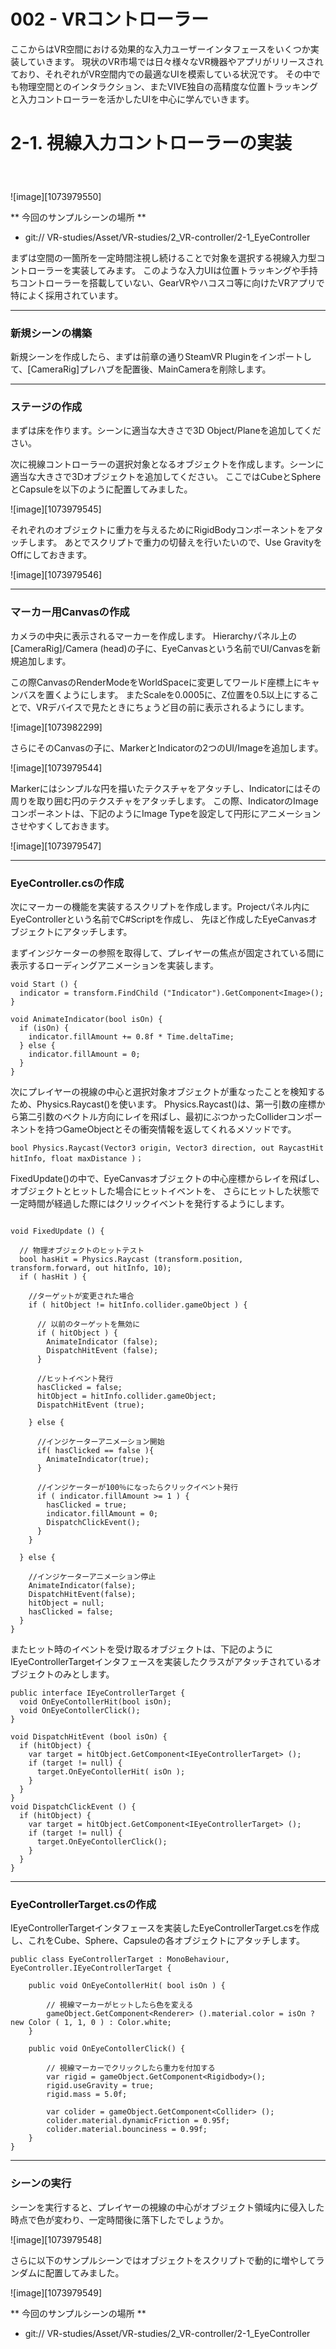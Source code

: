 # 002 - VRコントローラー


ここからはVR空間における効果的な入力ユーザーインタフェースをいくつか実装していきます。
現状のVR市場では日々様々なVR機器やアプリがリリースされており、それぞれがVR空間内での最適なUIを模索している状況です。
その中でも物理空間とのインタラクション、またVIVE独自の高精度な位置トラッキングと入力コントローラーを活かしたUIを中心に学んでいきます。


# 2-1. 視線入力コントローラーの実装  　　

![image][1073979550]

** 今回のサンプルシーンの場所 **
- git:// VR-studies/Asset/VR-studies/2_VR-controller/2-1_EyeController

まずは空間の一箇所を一定時間注視し続けることで対象を選択する視線入力型コントローラーを実装してみます。
このような入力UIは位置トラッキングや手持ちコントローラーを搭載していない、GearVRやハコスコ等に向けたVRアプリで特によく採用されています。

---
### 新規シーンの構築

新規シーンを作成したら、まずは前章の通りSteamVR Pluginをインポートして、[CameraRig]プレハブを配置後、MainCameraを削除します。

---
### ステージの作成

まずは床を作ります。シーンに適当な大きさで3D Object/Planeを追加してください。

次に視線コントローラーの選択対象となるオブジェクトを作成します。シーンに適当な大きさで3Dオブジェクトを追加してください。
ここではCubeとSphereとCapsuleを以下のように配置してみました。

![image][1073979545]

それぞれのオブジェクトに重力を与えるためにRigidBodyコンポーネントをアタッチします。
あとでスクリプトで重力の切替えを行いたいので、Use GravityをOffにしておきます。

![image][1073979546]

---
### マーカー用Canvasの作成  

カメラの中央に表示されるマーカーを作成します。
Hierarchyパネル上の[CameraRig]/Camera (head)の子に、EyeCanvasという名前でUI/Canvasを新規追加します。

この際CanvasのRenderModeをWorldSpaceに変更してワールド座標上にキャンバスを置くようにします。
またScaleを0.0005に、Z位置を0.5以上にすることで、VRデバイスで見たときにちょうど目の前に表示されるようにします。

![image][1073982299]

さらにそのCanvasの子に、MarkerとIndicatorの2つのUI/Imageを追加します。

![image][1073979544]

Markerにはシンプルな円を描いたテクスチャをアタッチし、Indicatorにはその周りを取り囲む円のテクスチャをアタッチします。
この際、IndicatorのImageコンポーネントは、下記のようにImage Typeを設定して円形にアニメーションさせやすくしておきます。

![image][1073979547]

---
### EyeController.csの作成  

次にマーカーの機能を実装するスクリプトを作成します。Projectパネル内にEyeControllerという名前でC#Scriptを作成し、
先ほど作成したEyeCanvasオブジェクトにアタッチします。

まずインジケーターの参照を取得して、プレイヤーの焦点が固定されている間に表示するローディングアニメーションを実装します。

```
void Start () {
  indicator = transform.FindChild ("Indicator").GetComponent<Image>();
}

void AnimateIndicator(bool isOn) {
  if (isOn) {
    indicator.fillAmount += 0.8f * Time.deltaTime;
  } else {
    indicator.fillAmount = 0;
  }
}
```


次にプレイヤーの視線の中心と選択対象オブジェクトが重なったことを検知するため、Physics.Raycast()を使います。
Physics.Raycast()は、第一引数の座標から第二引数のベクトル方向にレイを飛ばし、最初にぶつかったColliderコンポーネントを持つGameObjectとその衝突情報を返してくれるメソッドです。

```
bool Physics.Raycast(Vector3 origin, Vector3 direction, out RaycastHit hitInfo, float maxDistance )；

```

FixedUpdate()の中で、EyeCanvasオブジェクトの中心座標からレイを飛ばし、オブジェクトとヒットした場合にヒットイベントを、
さらにヒットした状態で一定時間が経過した際にはクリックイベントを発行するようにします。

```

void FixedUpdate () {

  // 物理オブジェクトのヒットテスト
  bool hasHit = Physics.Raycast (transform.position, transform.forward, out hitInfo, 10);
  if ( hasHit ) {

    //ターゲットが変更された場合
    if ( hitObject != hitInfo.collider.gameObject ) {

      // 以前のターゲットを無効に
      if ( hitObject ) {
        AnimateIndicator (false);
        DispatchHitEvent (false);
      }

      //ヒットイベント発行
      hasClicked = false;
      hitObject = hitInfo.collider.gameObject;
      DispatchHitEvent (true);

    } else {

      //インジケーターアニメーション開始
      if( hasClicked == false ){
        AnimateIndicator(true);
      }

      //インジケーターが100％になったらクリックイベント発行
      if ( indicator.fillAmount >= 1 ) {
        hasClicked = true;
        indicator.fillAmount = 0;
        DispatchClickEvent();
      }
    }

  } else {

    //インジケーターアニメーション停止
    AnimateIndicator(false);
    DispatchHitEvent(false);
    hitObject = null;
    hasClicked = false;
  }
}

```

またヒット時のイベントを受け取るオブジェクトは、下記のようにIEyeControllerTargetインタフェースを実装したクラスがアタッチされているオブジェクトのみとします。

```
public interface IEyeControllerTarget {
  void OnEyeContollerHit(bool isOn);
  void OnEyeContollerClick();
}

void DispatchHitEvent (bool isOn) {
  if (hitObject) {
    var target = hitObject.GetComponent<IEyeControllerTarget> ();
    if (target != null) {
      target.OnEyeContollerHit( isOn );
    }
  }
}
void DispatchClickEvent () {
  if (hitObject) {
    var target = hitObject.GetComponent<IEyeControllerTarget> ();
    if (target != null) {
      target.OnEyeContollerClick();
    }
  }
}

```

---
### EyeControllerTarget.csの作成  

IEyeControllerTargetインタフェースを実装したEyeControllerTarget.csを作成し、これをCube、Sphere、Capsuleの各オブジェクトにアタッチします。

```
public class EyeControllerTarget : MonoBehaviour, EyeController.IEyeControllerTarget {

	public void OnEyeContollerHit( bool isOn ) {

		// 視線マーカーがヒットしたら色を変える
		gameObject.GetComponent<Renderer> ().material.color = isOn ? new Color ( 1, 1, 0 ) : Color.white;
	}

	public void OnEyeContollerClick() {

		// 視線マーカーでクリックしたら重力を付加する
		var rigid = gameObject.GetComponent<Rigidbody>();
		rigid.useGravity = true;
		rigid.mass = 5.0f;

		var colider = gameObject.GetComponent<Collider> ();
		colider.material.dynamicFriction = 0.95f;
		colider.material.bounciness = 0.99f;
	}
}

```

---
### シーンの実行

シーンを実行すると、プレイヤーの視線の中心がオブジェクト領域内に侵入した時点で色が変わり、一定時間後に落下したでしょうか。

![image][1073979548]

さらに以下のサンプルシーンではオブジェクトをスクリプトで動的に増やしてランダムに配置してみました。

![image][1073979549]

** 今回のサンプルシーンの場所 **
- git:// VR-studies/Asset/VR-studies/2_VR-controller/2-1_EyeController
